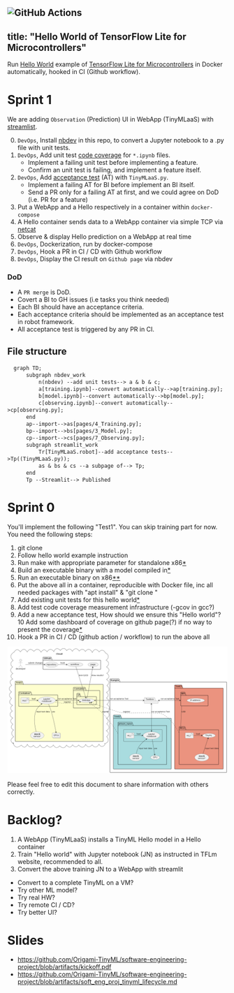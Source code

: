 ![GitHub Actions](https://github.com/Origami-TinyML/tflm_hello_world/workflows/CI/badge.svg)
---
title: "Hello World of TensorFlow Lite for Microcontrollers"
---
Run [Hello World](https://github.com/tensorflow/tflite-micro/tree/main/tensorflow/lite/micro/examples/hello_world)
example of [TensorFlow Lite for Microcontrollers](https://www.tensorflow.org/lite/microcontrollers/get_started_low_level)
in Docker automatically, hooked in CI (Github workflow).

#  Sprint 1
We are adding `Observation` (Prediction) UI in WebApp (TinyMLaaS) with [streamlist](https://streamlit.io/).

0. `DevOps`, Install [nbdev](https://nbdev.fast.ai/) in this repo, to convert a Jupyter notebook to a .py file with unit tests.
1. `DevOps`, Add unit test [code coverage](https://forums.fast.ai/t/nbdev-code-coverage-n-tests/73993) for `*.ipynb` files.
   - Implement a failing unit test before implementing a feature.
   - Confirm an unit test is failing, and implement a feature itself.
2. `DevOps`, Add [acceptance test](https://blog.devgenius.io/testing-streamlit-a1f1fd48ce8f) (AT) with `TinyMLaaS.py`.
   - Implement a failing AT for BI before implement an BI itself.
   - Send a PR only for a failing AT at first, and we could agree on DoD (i.e. PR for a feature)
4. Put a WebApp and a Hello respectively in a container within `docker-compose`
5. A Hello container sends data to a WebApp container via simple TCP via [netcat](https://quickref.me/nc)
7. Observe & display Hello prediction on a WebApp at real time
9. `DevOps`, Dockerization, run by docker-compose
10. `DevOps`, Hook a PR in CI / CD with Github workflow
11. `DevOps`, Display the CI result on `Github page` via nbdev

### DoD
- A `PR merge` is DoD.
- Covert a BI to GH issues (i.e tasks you think needed)
- Each BI should have an acceptance criteria.
- Each acceptance criteria should be implemented as an acceptance test in robot framework.
- All acceptance test is triggered by any PR in CI.

## File structure
```mermaid
  graph TD;
      subgraph nbdev_work
          n(nbdev) --add unit tests--> a & b & c;
          a[training.ipynb]--convert automatically-->ap[training.py];
          b[model.ipynb]--convert automatically-->bp[model.py];
          c[observing.ipynb]--convert automatically-->cp[observing.py];
      end
      ap--import-->as[pages/4_Training.py];
      bp--import-->bs[pages/3_Model.py];
      cp--import-->cs[pages/7_Observing.py];
      subgraph streamlit_work
          Tr[TinyMLaaS.robot]--add acceptance tests-->Tp((TinyMLaaS.py));
          as & bs & cs --a subpage of--> Tp;
      end
      Tp --Streamlit--> Published
```
  

# Sprint 0
You'll implement the following "Test1".
You can skip training part for now. You need the following steps:

1. git clone <TensorFlow repo>
2. Follow hello world example instruction
3. Run make with appropriate parameter for standalone x86[*](https://www.tensorflow.org/lite/microcontrollers/library#generate_projects_for_other_platforms)
4. Build an executable binary with a model compiled in[*](https://github.com/ehirdoy/tflm)
5. Run an executable binary on x86[*](https://www.tensorflow.org/lite/microcontrollers/library#build_binaries)[*](https://asciinema.org/a/552162)
6. Put the above all in a container, reproducible with Docker file, inc all needed packages with "apt install" & "git clone <TensorFlow repo>" 
7. Add existing unit tests for this hello world[*](https://www.tensorflow.org/lite/microcontrollers/library#run_the_tests)
8. Add test code coverage measurement infrastructure (-gcov in gcc?)
9. Add a new acceptance test, How should we ensure this "Hello world"?
10 Add some dashboard of coverage on github page(?) if no way to present the coverage[*](https://quarto.org/docs/publishing/github-pages.html)
11. Hook a PR in CI / CD (github action / workflow) to run the above all

![](tdd.png)

Please feel free to edit this document to share information with others correctly.

# Backlog?
1. A WebApp (TinyMLaaS) installs a TinyML Hello model in a Hello container  
2. Train "Hello world" with Jupyter notebook (JN) as instructed in TFLm website, recommended to all.
3. Convert the above training JN to a WebApp with streamlit
- Convert to a complete TinyML on a VM?  
- Try other ML model?
- Try real HW?
- Try remote CI / CD?
- Try better UI?



# Slides
- https://github.com/Origami-TinyML/software-engineering-project/blob/artifacts/kickoff.pdf
- https://github.com/Origami-TinyML/software-engineering-project/blob/artifacts/soft_eng_proj_tinyml_lifecycle.md
